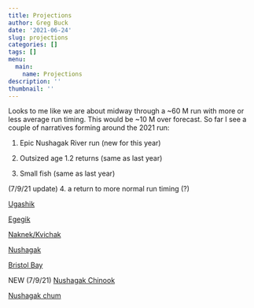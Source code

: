 ```yaml
---
title: Projections
author: Greg Buck
date: '2021-06-24'
slug: projections
categories: []
tags: []
menu:
  main:
    name: Projections  
description: ''
thumbnail: ''
---
```


Looks to me like we are about midway through a ~60 M run with more or less average run timing. This would be ~10 M over forecast. So far I see a couple of narratives forming around the 2021 run:

1. Epic Nushagak River run (new for this year)

2. Outsized age 1.2 returns (same as last year)

3. Small fish (same as last year)

(7/9/21 update)
4. a return to more normal run timing (?)


[Ugashik](https://rpubs.com/gbbuck/785806)

[Egegik](https://rpubs.com/gbbuck/784666)

[Naknek/Kvichak](https://rpubs.com/gbbuck/785123)

[Nushagak](https://rpubs.com/gbbuck/785460)

[Bristol Bay](https://rpubs.com/gbbuck/786362)


NEW (7/9/21)
[Nushagak Chinook](https://rpubs.com/gbbuck/789607)

[Nushagak chum](https://rpubs.com/gbbuck/789644)
